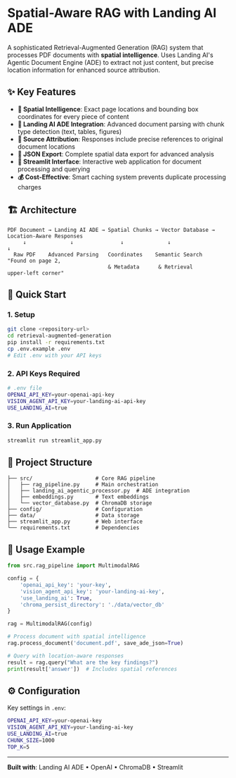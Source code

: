 # Spatial-Aware RAG with Landing AI ADE

A sophisticated Retrieval-Augmented Generation (RAG) system that processes PDF documents with **spatial intelligence**. Uses Landing AI's Agentic Document Engine (ADE) to extract not just content, but precise location information for enhanced source attribution.

## ✨ Key Features

- **🎯 Spatial Intelligence**: Exact page locations and bounding box coordinates for every piece of content
- **🤖 Landing AI ADE Integration**: Advanced document parsing with chunk type detection (text, tables, figures)
- **📄 Source Attribution**: Responses include precise references to original document locations
- **💾 JSON Export**: Complete spatial data export for advanced analysis
- **🚀 Streamlit Interface**: Interactive web application for document processing and querying
- **💰 Cost-Effective**: Smart caching system prevents duplicate processing charges

## 🏗️ Architecture

```
PDF Document → Landing AI ADE → Spatial Chunks → Vector Database → Location-Aware Responses
     ↓              ↓               ↓              ↓                    ↓
  Raw PDF    Advanced Parsing   Coordinates    Semantic Search    "Found on page 2,
                                & Metadata      & Retrieval        upper-left corner"
```

## 🚀 Quick Start

### 1. Setup
```bash
git clone <repository-url>
cd retrieval-augmented-generation
pip install -r requirements.txt
cp .env.example .env
# Edit .env with your API keys
```

### 2. API Keys Required
```bash
# .env file
OPENAI_API_KEY=your-openai-api-key
VISION_AGENT_API_KEY=your-landing-ai-api-key
USE_LANDING_AI=true
```

### 3. Run Application
```bash
streamlit run streamlit_app.py
```

## 📁 Project Structure

```
├── src/                    # Core RAG pipeline
│   ├── rag_pipeline.py     # Main orchestration
│   ├── landing_ai_agentic_processor.py  # ADE integration
│   ├── embeddings.py       # Text embeddings
│   └── vector_database.py  # ChromaDB storage
├── config/                 # Configuration
├── data/                   # Data storage
├── streamlit_app.py        # Web interface
└── requirements.txt        # Dependencies
```

## 🎯 Usage Example

```python
from src.rag_pipeline import MultimodalRAG

config = {
    'openai_api_key': 'your-key',
    'vision_agent_api_key': 'your-landing-ai-key',
    'use_landing_ai': True,
    'chroma_persist_directory': './data/vector_db'
}

rag = MultimodalRAG(config)

# Process document with spatial intelligence
rag.process_document('document.pdf', save_ade_json=True)

# Query with location-aware responses
result = rag.query("What are the key findings?")
print(result['answer'])  # Includes spatial references
```

## ⚙️ Configuration

Key settings in `.env`:
```bash
OPENAI_API_KEY=your-openai-key
VISION_AGENT_API_KEY=your-landing-ai-key
USE_LANDING_AI=true
CHUNK_SIZE=1000
TOP_K=5
```

---

**Built with**: Landing AI ADE • OpenAI • ChromaDB • Streamlit
